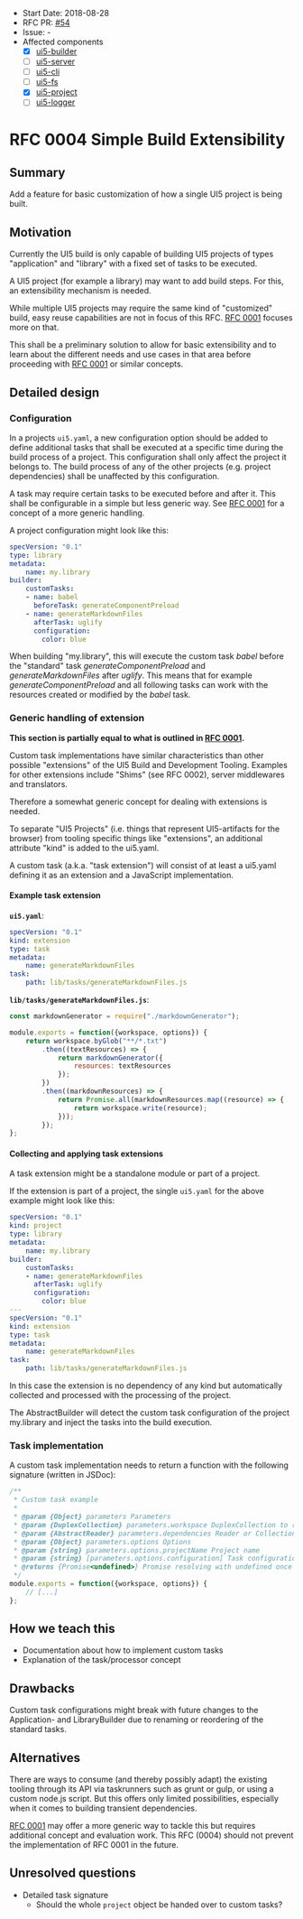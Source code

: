 - Start Date: 2018-08-28
- RFC PR: [#54](https://github.com/SAP/ui5-tooling/pull/54)
- Issue: -
- Affected components
    + [x] [ui5-builder](https://github.com/SAP/ui5-builder)
    + [ ] [ui5-server](https://github.com/SAP/ui5-server)
    + [ ] [ui5-cli](https://github.com/SAP/ui5-cli)
    + [ ] [ui5-fs](https://github.com/SAP/ui5-fs)
    + [x] [ui5-project](https://github.com/SAP/ui5-project)
    + [ ] [ui5-logger](https://github.com/SAP/ui5-logger)

# RFC 0004 Simple Build Extensibility
## Summary
Add a feature for basic customization of how a single UI5 project is being built.

## Motivation
Currently the UI5 build is only capable of building UI5 projects of types "application" and "library" with a fixed set of tasks to be executed.

A UI5 project (for example a library) may want to add build steps. For this, an extensibility mechanism is needed.

While multiple UI5 projects may require the same kind of "customized" build, easy reuse capabilities are not in focus of this RFC. [RFC 0001](https://github.com/SAP/ui5-tooling/pull/4) focuses more on that.

This shall be a preliminary solution to allow for basic extensibility and to learn about the different needs and use cases in that area before proceeding with [RFC 0001](https://github.com/SAP/ui5-tooling/pull/4) or similar concepts.

## Detailed design
### Configuration
In a projects `ui5.yaml`, a new configuration option should be added to define additional tasks that shall be executed at a specific time during the build process of a project. This configuration shall only affect the project it belongs to. The build process of any of the other projects (e.g. project dependencies) shall be unaffected by this configuration.

A task may require certain tasks to be executed before and after it. This shall be configurable in a simple but less generic way. See [RFC 0001](https://github.com/SAP/ui5-tooling/pull/4) for a concept of a more generic handling.

A project configuration might look like this:
```yaml
specVersion: "0.1"
type: library
metadata:
    name: my.library
builder:
    customTasks:
    - name: babel
      beforeTask: generateComponentPreload
    - name: generateMarkdownFiles
      afterTask: uglify
      configuration:
        color: blue
```

When building "my.library", this will execute the custom task *babel* before the "standard" task *generateComponentPreload* and *generateMarkdownFiles* after *uglify*. This means that for example *generateComponentPreload* and all following tasks can work with the resources created or modified by the *babel* task.

### Generic handling of extension
**This section is partially equal to what is outlined in [RFC 0001](https://github.com/SAP/ui5-tooling/blob/rfc-type-ext/rfcs/0001-type-extensibility.md#generic-handling-of-extension).**

Custom task implementations have similar characteristics than other possible "extensions" of the UI5 Build and Development Tooling. Examples for other extensions include "Shims" (see RFC 0002), server middlewares and translators.

Therefore a somewhat generic concept for dealing with extensions is needed.

To separate "UI5 Projects" (i.e. things that represent UI5-artifacts for the browser) from tooling specific things like "extensions", an additional attribute "kind" is added to the ui5.yaml.

A custom task (a.k.a. "task extension") will consist of at least a ui5.yaml defining it as an extension and a JavaScript implementation.

#### Example task extension
**`ui5.yaml`**:
```yaml
specVersion: "0.1"
kind: extension
type: task
metadata:
    name: generateMarkdownFiles
task:
    path: lib/tasks/generateMarkdownFiles.js
```

**`lib/tasks/generateMarkdownFiles.js`**:
```js
const markdownGenerator = require("./markdownGenerator");

module.exports = function({workspace, options}) {
    return workspace.byGlob("**/*.txt")
        .then((textResources) => {
            return markdownGenerator({
                resources: textResources
            });
        })
        .then((markdownResources) => {
            return Promise.all(markdownResources.map((resource) => {
                return workspace.write(resource);
            }));
        });
};
```

#### Collecting and applying task extensions
A task extension might be a standalone module or part of a project.

If the extension is part of a project, the single `ui5.yaml` for the above example might look like this:

```yaml
specVersion: "0.1"
kind: project
type: library
metadata:
    name: my.library
builder:
    customTasks:
    - name: generateMarkdownFiles
      afterTask: uglify
      configuration:
        color: blue
---
specVersion: "0.1"
kind: extension
type: task
metadata:
    name: generateMarkdownFiles
task:
    path: lib/tasks/generateMarkdownFiles.js
```

In this case the extension is no dependency of any kind but automatically collected and processed with the processing of the project.

The AbstractBuilder will detect the custom task configuration of the project my.library and inject the tasks into the build execution.


### Task implementation
A custom task implementation needs to return a function with the following signature (written in JSDoc):

```js
/**
 * Custom task example
 *
 * @param {Object} parameters Parameters
 * @param {DuplexCollection} parameters.workspace DuplexCollection to read and write files
 * @param {AbstractReader} parameters.dependencies Reader or Collection to read dependency files
 * @param {Object} parameters.options Options
 * @param {string} parameters.options.projectName Project name
 * @param {string} [parameters.options.configuration] Task configuration if given in ui5.yaml
 * @returns {Promise<undefined>} Promise resolving with undefined once data has been written
 */
module.exports = function({workspace, options}) {
    // [...]
};
```

## How we teach this
- Documentation about how to implement custom tasks
- Explanation of the task/processor concept

## Drawbacks
Custom task configurations might break with future changes to the Application- and LibraryBuilder due to renaming or reordering of the standard tasks.

## Alternatives
There are ways to consume (and thereby possibly adapt) the existing tooling through its API via taskrunners such as grunt or gulp, or using a custom node.js script. But this offers only limited possibilities, especially when it comes to building transient dependencies.

[RFC 0001](https://github.com/SAP/ui5-tooling/pull/4) may offer a more generic way to tackle this but requires additional concept and evaluation work. This RFC (0004) should not prevent the implementation of RFC 0001 in the future.

## Unresolved questions
- Detailed task signature
    + Should the whole `project` object be handed over to custom tasks?

